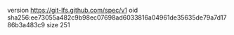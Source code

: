 version https://git-lfs.github.com/spec/v1
oid sha256:ee73055a482c9b98ec07698ad6033816a04961de35635de79a7d1786b3a483c9
size 251
